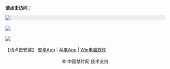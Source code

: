

 <p><b>请点击访问：</b></p>

<div style="width:100%;background-color:#eee;"><a href="https://jw513.website/" target="_self"><img src="https://github.com/JohnChen201502/jinpian/blob/master/nav-zgjp.png?raw=true"/></a></div>

</br>
<div style="width:100%;"><a href="https://x513.fun/"><img src="https://github.com/JohnChen201502/jinpian/blob/master/nav-xtr.png?raw=true"/></a></div>
</br>

<div style="width:100%;"><a href="https://djy513.online/"><img src="https://github.com/JohnChen201502/jinpian/blob/master/nav-djy.png?raw=true"/></a></div>


</br>
 【请点击安装】 <a href="https://jw513.website/file/jp-pro-v1-1.apk">安卓App</a> | <a href="https://jw513.website/file/webclip-jinpian/install.html">苹果App</a> | <a href="https://jw513.website/file/%E4%B8%AD%E5%9B%BD%E7%A6%81%E7%89%87-win32-x64.zip">Win电脑软件</a>
</br> 
</br> 
<div align="center">© 中国禁片网 技术支持</div>
